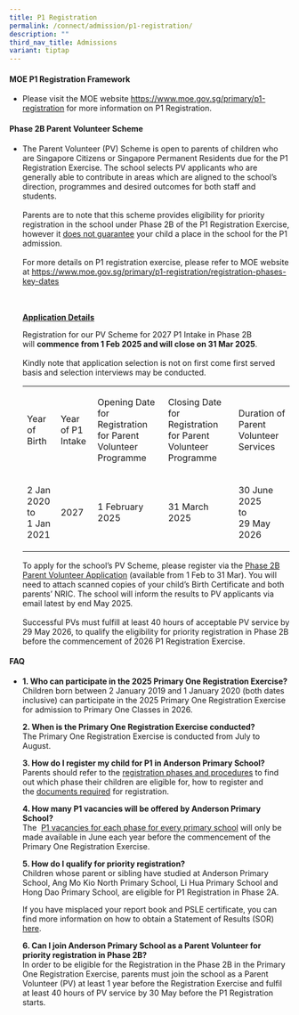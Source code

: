 ```yaml
---
title: P1 Registration
permalink: /connect/admission/p1-registration/
description: ""
third_nav_title: Admissions
variant: tiptap
---
```

<h4><strong>MOE P1 Registration Framework</strong></h4>
<ul>
<li>
<p>Please visit the MOE website&nbsp;<a href="https://www.moe.gov.sg/primary/p1-registration" rel="noopener" target="_blank">https://www.moe.gov.sg/primary/p1-registration</a>&nbsp;for
more information on P1 Registration.</p>
<p></p>
</li>
</ul>
<h4><strong>Phase 2B Parent Volunteer Scheme</strong></h4>
<ul>
<li>
<p>The Parent Volunteer (PV) Scheme is open to parents of children who are
Singapore Citizens or Singapore Permanent Residents due for the P1 Registration
Exercise. The school selects PV applicants who are generally able to contribute
in areas which are aligned to the school’s direction, programmes and desired
outcomes for both staff and students.
<br>
<br>Parents are to note that this scheme provides eligibility for priority
registration in the school under Phase 2B of the P1 Registration Exercise,
however it <u>does not guarantee</u> your child a place in the school for
the P1 admission.
<br>
<br>For more details on P1 registration exercise, please refer to MOE website
at <a href="https://www.moe.gov.sg/primary/p1-registration/registration-phases-key-dates" rel="noopener" target="_blank">https://www.moe.gov.sg/primary/p1-registration/registration-phases-key-dates</a>
</p>
<p>
<br>
<br><strong><u>Application Details</u></strong>
</p>
<p>Registration for our PV Scheme for 2027 P1 Intake in Phase 2B will&nbsp;<strong>commence from 1 Feb 2025 and will close on 31 Mar 2025</strong>.
<br>
<br>Kindly note that application selection is not on first come first served
basis and selection interviews may be conducted.</p>
<table style="minWidth: 125px">
<colgroup>
<col>
<col>
<col>
<col>
<col>
</colgroup>
<tbody>
<tr>
<td rowspan="1" colspan="1">
<p>Year of Birth</p>
</td>
<td rowspan="1" colspan="1">
<p>Year of P1 Intake</p>
</td>
<td rowspan="1" colspan="1">
<p>Opening Date for Registration for Parent Volunteer Programme</p>
</td>
<td rowspan="1" colspan="1">
<p>Closing Date for Registration for Parent Volunteer Programme</p>
</td>
<td rowspan="1" colspan="1">
<p>Duration of Parent Volunteer Services</p>
</td>
</tr>
<tr>
<td rowspan="1" colspan="1">
<p>2 Jan 2020
<br>to
<br>1 Jan 2021</p>
</td>
<td rowspan="1" colspan="1">
<p>2027</p>
</td>
<td rowspan="1" colspan="1">
<p>1 February 2025</p>
</td>
<td rowspan="1" colspan="1">
<p>31 March 2025</p>
</td>
<td rowspan="1" colspan="1">
<p>30 June 2025
<br>to
<br>29 May 2026</p>
</td>
</tr>
</tbody>
</table>
<p></p>
<p>To apply for the school’s PV Scheme, please register via the&nbsp;<a href="https://form.gov.sg/5ff2c4a4a00f7c00114a79ba" rel="noopener noreferrer nofollow" target="_blank">Phase 2B Parent Volunteer Application</a>&nbsp;(available
from 1 Feb to 31 Mar). You will need to attach scanned copies of your child’s
Birth Certificate and both parents’ NRIC. The school will inform the results
to PV applicants via email latest by end May 2025.
<br>
<br>Successful PVs&nbsp;must&nbsp;fulfill at least 40 hours of acceptable
PV service by 29 May 2026, to qualify the eligibility for priority registration
in Phase 2B before the commencement of 2026 P1 Registration Exercise.</p>
</li>
</ul>
<h4><strong>FAQ</strong></h4>
<ul>
<li>
<p><strong>1. Who can participate in the 2025 Primary One Registration Exercise?<br></strong>Children
born between 2 January 2019 and 1 January 2020 (both dates inclusive) can
participate in the 2025 Primary One Registration Exercise for admission
to Primary One Classes in 2026.</p>
<p><strong>2. When is the Primary One Registration Exercise conducted?<br></strong>The
Primary One Registration Exercise is conducted from July to August.</p>
<p><strong>3. How do I register my child for P1 in Anderson Primary School?<br></strong>Parents
should refer to the&nbsp;<a href="https://www.moe.gov.sg/primary/p1-registration/registration-phases-key-dates" rel="noopener" target="_blank">registration phases and procedures</a>&nbsp;to
find out which phase their children are eligible for, how to register and
the&nbsp;<a href="https://www.moe.gov.sg/primary/p1-registration/how-to-register" rel="noopener" target="_blank">documents required</a>&nbsp;for
registration.</p>
<p><strong>4. How many P1 vacancies will be offered by Anderson Primary School?<br></strong>The&nbsp;
<a href="https://www.moe.gov.sg/primary/p1-registration/vacancies-and-balloting" rel="noopener" target="_blank">P1 vacancies for each phase for every primary school</a>&nbsp;will only
be made available in June each year before the commencement of the Primary
One Registration Exercise.</p>
<p><strong>5. How do I qualify for priority registration?<br></strong>Children
whose parent or sibling have studied at Anderson Primary School, Ang Mo
Kio North Primary School, Li Hua Primary School and Hong Dao Primary School,
are eligible for P1 Registration in Phase 2A.</p>
<p>If you have misplaced your report book and PSLE certificate, you can find
more information on how to obtain a Statement of Results (SOR)&nbsp;
<a href="https://www.seab.gov.sg/home/services/statements-of-results" rel="noopener" target="_blank">here</a>.</p>
<p><strong>6. Can I join Anderson Primary School as a Parent Volunteer for priority registration in Phase 2B?<br></strong>In
order to be eligible for the Registration in the Phase 2B in the Primary
One Registration Exercise, parents must join the school as a Parent Volunteer
(PV) at least 1 year before the Registration Exercise and fulfil at least
40 hours of PV service by 30 May before the P1 Registration starts.</p>
</li>
</ul>
<p></p>
